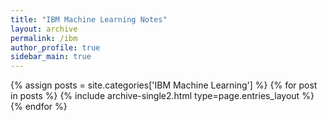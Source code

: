 ```yaml
---
title: "IBM Machine Learning Notes"
layout: archive
permalink: /ibm
author_profile: true
sidebar_main: true
---
```



{% assign posts = site.categories['IBM Machine Learning'] %}
{% for post in posts %} {% include archive-single2.html type=page.entries_layout %} {% endfor %}